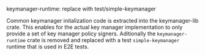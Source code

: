 keymanager-runtime: replace with test/simple-keymanager

Common keymanager initalization code is extracted into the keymanager-lib
crate. This enables for the actual key manager implementation to only
provide a set of key manager policy signers.
Aditionally the `keymanager-runtime` crate is removed and replaced with
a test `simple-keymanager` runtime that is used in E2E tests.
